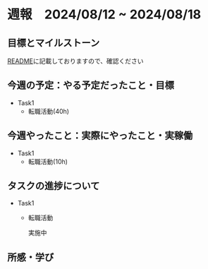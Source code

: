 # 週報　2024/08/12 ~ 2024/08/18

## 目標とマイルストーン
[README](https://github.com/Aki158/weekly-report/blob/main/README.md)に記載しておりますので、確認ください

## 今週の予定：やる予定だったこと・目標

- Task1
    - 転職活動(40h)

## 今週やったこと：実際にやったこと・実稼働

- Task1
    - 転職活動(10h)

## タスクの進捗について

- Task1
    - 転職活動

        実施中

## 所感・学び
